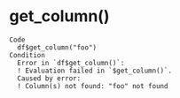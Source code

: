 # get_column()

    Code
      df$get_column("foo")
    Condition
      Error in `df$get_column()`:
      ! Evaluation failed in `$get_column()`.
      Caused by error:
      ! Column(s) not found: "foo" not found


